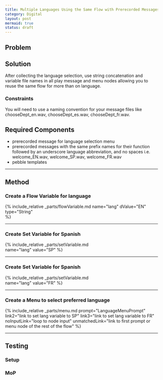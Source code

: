 ```yaml
---
title: Multiple Languages Using the Same Flow with Prerecorded Messages
category: Digital
layout: post
mermaid: true
status: draft
---
```


## Problem



## Solution
After collecting the language selection, use string concatenation and variable file names in all play message and menu nodes allowing you to reuse the same flow for more than on language.

### Constraints
You will need to use a naming convention for your message files like chooseDept_en.wav, chooseDept_es.wav, chooseDept_fr.wav.  

## Required Components
- prerecorded message for language selection menu
- prerecorded messages with the same prefix names for their function followed by an underscore language abbreviation, and no spaces i.e. welcome_EN.wav, welcome_SP.wav, welcome_FR.wav
- pebble templates



---

## Method

### Create a Flow Variable for language  
{% include_relative _parts/flowVariable.md 
    name="lang" 
    dValue="EN"
    type="String"  
    %}

---

### Create Set Variable for Spanish
{% include_relative _parts/setVariable.md  
name="lang"
value="SP"
%}


---

### Create Set Variable for Spanish
{% include_relative _parts/setVariable.md  
name="lang"
value="FR"
%}

---


### Create a Menu to select preferred language
{% include_relative _parts/menu.md 
prompt="LanguageMenuPrompt"
link2="link to set lang variable to SP"
link3="link to set lang variable to FR"
noInputLink="loop to node input"
unmatchedLink="link to first prompt or menu node of the rest of the flow"
%}

---



## Testing

### Setup


### MoP